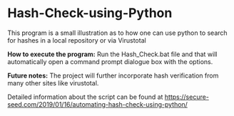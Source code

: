 # Hash-Check-using-Python
This program is a small illustration as to how one can use python to search for hashes in a local repository or via Virustotal

**How to execute the program:** 
  Run the Hash_Check.bat file and that will automatically open a command prompt dialogue box with the options.
  
**Future notes:**
  The project will further incorporate hash verification from many other sites like virustotal.
  
  Detailed information about the script can be found at https://secure-seed.com/2019/01/16/automating-hash-check-using-python/
